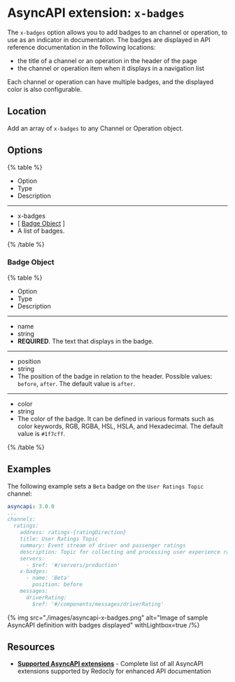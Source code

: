# AsyncAPI extension: `x-badges`

The `x-badges` option allows you to add badges to an channel or operation, to use as an indicator in documentation.
The badges are displayed in API reference documentation in the following locations:
- the title of a channel or an operation in the header of the page
- the channel or operation item when it displays in a navigation list

Each channel or operation can have multiple badges, and the displayed color is also configurable.

## Location

Add an array of `x-badges` to any Channel or Operation object.

## Options

{% table %}

- Option
- Type
- Description

---

- x-badges
- [ [Badge Object](#badge-object) ]
- A list of badges.

{% /table %}

### Badge Object

{% table %}

- Option
- Type
- Description

---

- name
- string
-  **REQUIRED**.
  The text that displays in the badge.

---

- position
- string
- The position of the badge in relation to the header.
  Possible values: `before`, `after`.
  The default value is `after`.

---

- color
- string
- The color of the badge.
  It can be defined in various formats such as color keywords, RGB, RGBA, HSL, HSLA, and Hexadecimal.
  The default value is `#1f7cff`.

{% /table %}

## Examples

The following example sets a `Beta` badge on the `User Ratings Topic` channel:

```yaml {% title="asyncapi.yaml" %}
asyncapi: 3.0.0
...
channels:
  ratings:
    address: ratings-{ratingDirection}
    title: User Ratings Topic
    summary: Event stream of driver and passenger ratings
    description: Topic for collecting and processing user experience ratings submitted by drivers and passengers.
    servers:
      - $ref: '#/servers/production'
    x-badges:
      - name: 'Beta'
        position: before
    messages:
      driverRating:
        $ref: '#/components/messages/driverRating'
```
{% img
  src="./images/asyncapi-x-badges.png"
  alt="Image of sample AsyncAPI definition with badges displayed"
  withLightbox=true
/%}

## Resources

- **[Supported AsyncAPI extensions](./index.md)** - Complete list of all AsyncAPI extensions supported by Redocly for enhanced API documentation
